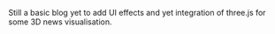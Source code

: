Still a basic blog yet to add UI effects and yet integration of three.js for some 3D news visualisation.
